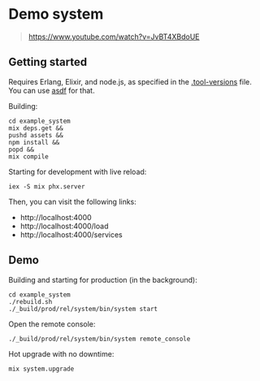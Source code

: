 # Demo system

> https://www.youtube.com/watch?v=JvBT4XBdoUE

## Getting started

Requires Erlang, Elixir, and node.js, as specified in the [.tool-versions](./.tool-versions) file.
You can use [asdf](https://github.com/asdf-vm/asdf) for that.

Building:

```
cd example_system
mix deps.get &&
pushd assets &&
npm install &&
popd &&
mix compile
```

Starting for development with live reload:

```
iex -S mix phx.server
```

Then, you can visit the following links:

  - http://localhost:4000
  - http://localhost:4000/load
  - http://localhost:4000/services

## Demo

Building and starting for production (in the background):

```
cd example_system
./rebuild.sh
./_build/prod/rel/system/bin/system start
```

Open the remote console:

```
./_build/prod/rel/system/bin/system remote_console
```

Hot upgrade with no downtime:

```
mix system.upgrade
```
